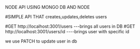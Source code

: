NODE API USING MONGO DB AND NODE

#SIMPLE API THAT creates,updates,deletes users

#GET http://localhost:3001/users  ---brings all users in DB 
#GET http://localhost:3001/users/id ----brings user with specific id

we use PATCH to update user in db